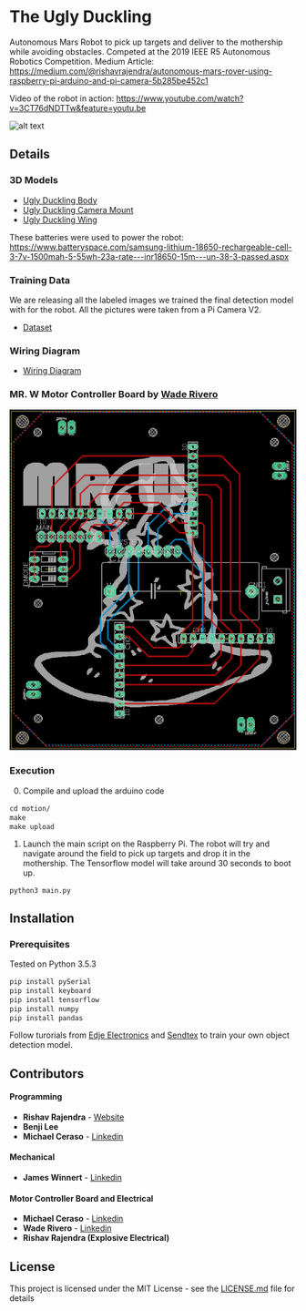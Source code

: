 # The Ugly Duckling

Autonomous Mars Robot to pick up targets and deliver to the mothership while avoiding obstacles. Competed at the 2019 IEEE R5 Autonomous Robotics Competition. Medium Article: https://medium.com/@rishavrajendra/autonomous-mars-rover-using-raspberry-pi-arduino-and-pi-camera-5b285be452c1

Video of the robot in action: https://www.youtube.com/watch?v=3CT76dNDTTw&feature=youtu.be

![alt text](https://github.com/RishavRajendra/TheUglyDuckling/blob/master/pictures/playingField.png)

## Details

### 3D Models

- [Ugly Duckling Body](https://drive.google.com/open?id=1N2kDu9DRzkHlfJtI6CfcE8YGK-YPUZYk)
- [Ugly Duckling Camera Mount](https://drive.google.com/open?id=1bpWGhoqaSQTzvcJOhT26KRKih82BgVo5)
- [Ugly Duckling Wing](https://drive.google.com/open?id=1zSS6c1pUUQTx4h1RXFyRGm-vLV0dHbTo)

These batteries were used to power the robot: https://www.batteryspace.com/samsung-lithium-18650-rechargeable-cell-3-7v-1500mah-5-55wh-23a-rate---inr18650-15m---un-38-3-passed.aspx

### Training Data

We are releasing all the labeled images we trained the final detection model with for the robot. All the pictures were taken from a Pi Camera V2. 

- [Dataset](https://drive.google.com/open?id=1Gh7kpt3wzUtoCyILvT_WAr49iuU4kupl)

### Wiring Diagram

- [Wiring Diagram](https://drive.google.com/open?id=1XskO3ay8X36u8H7wVuCARx5W_eBhFH4U)

### MR. W Motor Controller Board by [Wade Rivero](https://www.linkedin.com/in/wade-rivero-60ab64101/)
![alt text](https://github.com/RishavRajendra/TheUglyDuckling/blob/master/pictures/MrWboard.png)

### Execution

0. Compile and upload the arduino code
```
cd motion/
make
make upload
```

1. Launch the main script on the Raspberry Pi. The robot will try and navigate around the field to pick up targets and drop it in the mothership. The Tensorflow model will take around 30 seconds to boot up.
```
python3 main.py
```

## Installation

### Prerequisites

Tested on Python 3.5.3

```
pip install pySerial
pip install keyboard
pip install tensorflow
pip install numpy
pip install pandas
```

Follow turorials from [Edje Electronics](https://github.com/EdjeElectronics/TensorFlow-Object-Detection-API-Tutorial-Train-Multiple-Objects-Windows-10) and [Sendtex](https://www.youtube.com/watch?v=COlbP62-B-U&list=PLQVvvaa0QuDcNK5GeCQnxYnSSaar2tpku) to train your own object detection model.

## Contributors

#### Programming

* **Rishav Rajendra** - [Website](https://rishavrajendra.github.io)
* **Benji Lee**
* **Michael Ceraso** - [Linkedin](https://www.linkedin.com/in/soceraso/)

#### Mechanical

* **James Winnert** - [Linkedin](https://www.linkedin.com/in/jameswinnert/)

#### Motor Controller Board and Electrical

* **Michael Ceraso** - [Linkedin](https://www.linkedin.com/in/soceraso/)
* **Wade Rivero** - [Linkedin](https://www.linkedin.com/in/wade-rivero-60ab64101/)
* **Rishav Rajendra (Explosive Electrical)**

## License

This project is licensed under the MIT License - see the [LICENSE.md](LICENSE.md) file for details
